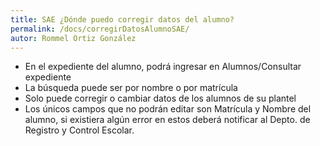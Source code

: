 ```yaml
---
title: SAE ¿Dónde puedo corregir datos del alumno?
permalink: /docs/corregirDatosAlumnoSAE/
autor: Rommel Ortiz González
---
```


- En el expediente del alumno, podrá ingresar en Alumnos/Consultar expediente
- La búsqueda puede ser por nombre o por matrícula
- Solo puede corregir o cambiar datos de los alumnos de su plantel
- Los únicos campos que no podrán editar son Matrícula y Nombre del alumno, si existiera algún error en estos deberá notificar al Depto. de Registro y Control Escolar.